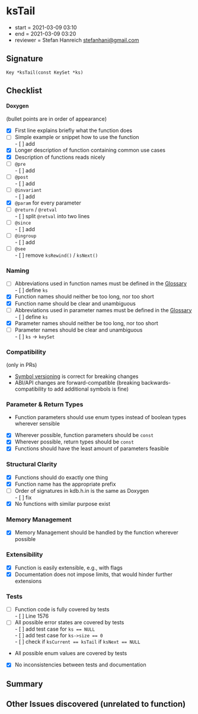 # ksTail

- start = 2021-03-09 03:10
- end = 2021-03-09 03:20
- reviewer = Stefan Hanreich <stefanhani@gmail.com>

## Signature

`Key *ksTail(const KeySet *ks)`

## Checklist

#### Doxygen

(bullet points are in order of appearance)

- [x] First line explains briefly what the function does
- [ ] Simple example or snippet how to use the function  
       - [ ] add
- [x] Longer description of function containing common use cases
- [x] Description of functions reads nicely
- [ ] `@pre`  
       - [ ] add
- [ ] `@post`  
       - [ ] add
- [ ] `@invariant`  
       - [ ] add
- [x] `@param` for every parameter
- [ ] `@return` / `@retval`  
       - [ ] split `@retval` into two lines
- [ ] `@since`  
       - [ ] add
- [ ] `@ingroup`  
       - [ ] add
- [ ] `@see`  
       - [ ] remove `ksRewind()` / `ksNext()`

### Naming

- [ ] Abbreviations used in function names must be defined in the
      [Glossary](/doc/help/elektra-glossary.md)  
       - [ ] define `ks`
- [x] Function names should neither be too long, nor too short
- [x] Function name should be clear and unambiguous
- [ ] Abbreviations used in parameter names must be defined in the
      [Glossary](/doc/help/elektra-glossary.md)  
       - [ ] define `ks`
- [x] Parameter names should neither be too long, nor too short
- [ ] Parameter names should be clear and unambiguous  
       - [ ] `ks` -> `keySet`

### Compatibility

(only in PRs)

- [Symbol versioning](/doc/dev/symbol-versioning.md)
  is correct for breaking changes
- ABI/API changes are forward-compatible (breaking backwards-compatibility
  to add additional symbols is fine)

### Parameter & Return Types

- Function parameters should use enum types instead of boolean types
  wherever sensible
- [x] Wherever possible, function parameters should be `const`
- [x] Wherever possible, return types should be `const`
- [x] Functions should have the least amount of parameters feasible

### Structural Clarity

- [x] Functions should do exactly one thing
- [x] Function name has the appropriate prefix
- [ ] Order of signatures in kdb.h.in is the same as Doxygen  
       - [ ] fix
- [x] No functions with similar purpose exist

### Memory Management

- [x] Memory Management should be handled by the function wherever possible

### Extensibility

- [x] Function is easily extensible, e.g., with flags
- [x] Documentation does not impose limits, that would hinder further extensions

### Tests

- [ ] Function code is fully covered by tests  
       - [ ] Line 1576
- [ ] All possible error states are covered by tests  
       - [ ] add test case for `ks == NULL`  
       - [ ] add test case for `ks->size == 0`  
       - [ ] check if `ksCurrent == ksTail` if `ksNext == NULL`
- All possible enum values are covered by tests
- [x] No inconsistencies between tests and documentation

## Summary

## Other Issues discovered (unrelated to function)

